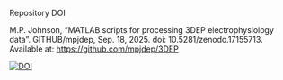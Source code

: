 Repository DOI

M.P. Johnson, “MATLAB scripts for processing 3DEP electrophysiology data”. GITHUB/mpjdep, Sep. 18, 2025. doi: 10.5281/zenodo.17155713. Available at: https://github.com/mpjdep/3DEP

<a href="https://doi.org/10.5281/zenodo.17155713"><img src="https://zenodo.org/badge/DOI/10.5281/zenodo.17155713.svg" alt="DOI"></a>
